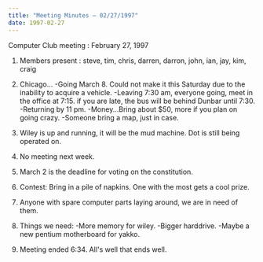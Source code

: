 ```yaml
---
title: "Meeting Minutes – 02/27/1997"
date: 1997-02-27
---
```

Computer Club meeting :  February 27, 1997 </p><p>
1.  Members present : steve, tim, chris, darren, darron, john, ian,     jay, kim, craig </p><p>
2.  Chicago... 	-Going March 8.  Could not make it this Saturday due to the  	 inability to acquire a vehicle. 	-Leaving 7:30 am,  everyone going, meet in the office at 7:15. 	 if you are late, the bus will be behind Dunbar until 7:30. 	-Returning by 11 pm. 	-Money...Bring about $50, more if you plan on going crazy. 	-Someone bring a map, just in case. </p><p>
3.  Wiley is up and  running, it will be the mud machine.  Dot is still being 	operated on. </p><p>
4.  No meeting next week. </p><p>
5.  March 2 is the deadline for voting on the constitution.   </p><p>
6.  Contest: 	Bring in a pile of napkins.  One with the most gets a cool prize. </p><p>
7.  Anyone with spare computer parts laying around, we are in need of them. </p><p>
8.  Things we need: 	-More memory for wiley. 	-Bigger harddrive. 	-Maybe a new pentium motherboard for yakko. </p><p>
9.  Meeting ended 6:34.     All's well that ends well.  </p>
